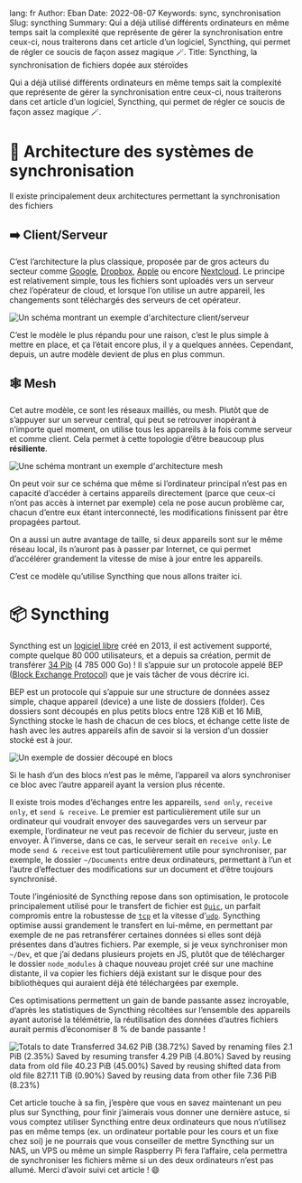 lang: fr
Author: Eban
Date: 2022-08-07
Keywords: sync, synchronisation
Slug: syncthing
Summary: Qui a déjà utilisé différents ordinateurs en même temps sait la complexité que représente de gérer la synchronisation entre ceux-ci, nous traiterons dans cet article d’un logiciel, Syncthing, qui permet de régler ce soucis de façon assez magique 🪄.
Title: Syncthing, la synchronisation de fichiers dopée aux stéroïdes

Qui a déjà utilisé différents ordinateurs en même temps sait la complexité que représente de gérer la synchronisation entre ceux-ci, nous traiterons dans cet article d’un logiciel, Syncthing, qui permet de régler ce soucis de façon assez magique 🪄.

# 🧱 Architecture des systèmes de synchronisation

Il existe principalement deux architectures permettant la synchronisation des fichiers

## ➡️ Client/Serveur

C’est l’architecture la plus classique, proposée par de gros acteurs du secteur comme [Google](https://www.google.com/intl/fr/drive/), [Dropbox](https://www.dropbox.com/fr/), [Apple](https://icloud.com) ou encore [Nextcloud](https://nextcloud.com). Le principe est relativement simple, tous les fichiers sont uploadés vers un serveur chez l’opérateur de cloud, et lorsque l’on utilise un autre appareil, les changements sont téléchargés des serveurs de cet opérateur.

![Un schéma montrant un exemple d'architecture client/serveur](/static/img/syncthing/client-server.webp)

C’est le modèle le plus répandu pour une raison, c’est le plus simple à mettre en place, et ça l’était encore plus, il y a quelques années. Cependant, depuis, un autre modèle devient de plus en plus commun.

## 🕸️ Mesh

Cet autre modèle, ce sont les réseaux maillés, ou mesh. Plutôt que de s’appuyer sur un serveur central, qui peut se retrouver inopérant à n’importe quel moment, on utilise tous les appareils à la fois comme serveur et comme client. Cela permet à cette topologie d’être beaucoup plus **résiliente**.

![Une schéma montrant un exemple d'architecture mesh](/static/img/syncthing/mesh.webp)

On peut voir sur ce schéma que même si l’ordinateur principal n’est pas en capacité d’accéder à certains appareils directement (parce que ceux-ci n’ont pas accès à internet par exemple) cela ne pose aucun problème car, chacun d’entre eux étant interconnecté, les modifications finissent par être propagées partout.

On a aussi un autre avantage de taille, si deux appareils sont sur le même réseau local, ils n’auront pas à passer par Internet, ce qui permet d’accélérer grandement la vitesse de mise à jour entre les appareils.

C’est ce modèle qu’utilise Syncthing que nous allons traiter ici.

# 📦 Syncthing

Syncthing est un [logiciel libre](https://github.com/syncthing/syncthing) créé en 2013, il est activement supporté, compte quelque 80 000 utilisateurs, et a depuis sa création, permit de transférer [34 Pib](https://data.syncthing.net/) (4 785 000 Go) ! Il s’appuie sur un protocole appelé BEP ([Block Exchange Protocol](https://docs.syncthing.net/specs/bep-v1.html)) que je vais tâcher de vous décrire ici.

BEP est un protocole qui s’appuie sur une 
structure de données assez simple, chaque appareil (device) a une liste de dossiers (folder). Ces dossiers sont découpés en plus petits blocs entre 128 KiB et 16 MiB, Syncthing stocke le hash de chacun de ces blocs, et échange cette liste de hash avec les autres appareils afin de savoir si la version d’un dossier stocké est à jour.

![Un exemple de dossier découpé en blocs](/static/img/syncthing/folder.webp)

Si le hash d’un des blocs n’est pas le même, l’appareil va alors synchroniser ce bloc avec l’autre appareil ayant la version plus récente.

Il existe trois modes d’échanges entre les appareils, `send only`, `receive only`, et `send & receive`.  Le premier est particulièrement utile sur un ordinateur qui voudrait envoyer des sauvegardes vers un serveur par exemple, l’ordinateur ne veut pas recevoir de fichier du serveur, juste en envoyer. À l’inverse, dans ce cas, le serveur serait en `receive only`. Le mode `send & receive` est tout particulièrement utile pour synchroniser, par exemple, le dossier `~/Documents` entre deux ordinateurs, permettant à l’un et l’autre d’effectuer des modifications sur un document et d’être toujours synchronisé.

Toute l’ingéniosité de Syncthing repose dans son optimisation, le protocole principalement utilisé pour le transfert de fichier est [`Quic`](https://blog.ilearned.eu/http3.html), un parfait compromis entre la robustesse de [`tcp`](https://blog.ilearned.eu/tcp.html) et la vitesse d’[`udp`](https://blog.ilearned.eu/udp.html). Syncthing optimise aussi grandement le transfert en lui-même, en permettant par exemple de ne pas retransférer certaines données si elles sont déjà présentes dans d’autres fichiers. Par exemple, si je veux synchroniser mon `~/Dev`, et que j’ai dedans plusieurs projets en JS, plutôt que de télécharger le dossier `node_modules` à chaque nouveau projet créé sur une machine distante, il va copier les fichiers déjà existant sur le disque pour des bibliothèques qui auraient déjà été téléchargées par exemple.

Ces optimisations permettent un gain de bande passante assez incroyable, d’après les statistiques de Syncthing récoltées sur l’ensemble des appareils ayant autorisé la télémétrie, la réutilisation des données d’autres fichiers aurait permis d’économiser 8 % de bande passante !

![Totals to date Transferred	34.62 PiB (38.72%) Saved by renaming files	2.1 PiB (2.35%) Saved by resuming transfer	4.29 PiB (4.80%) Saved by reusing data from old file	40.23 PiB (45.00%) Saved by reusing shifted data from old file	827.11 TiB (0.90%) Saved by reusing data from other file    7.36 PiB (8.23%)](/static/img/syncthing/stats.webp)

Cet article touche à sa fin, j’espère que vous en savez maintenant un peu plus sur Syncthing, pour finir j’aimerais vous donner une dernière astuce, si vous comptez utiliser Syncthing entre deux ordinateurs que nous n’utilisez pas en même temps (ex. un ordinateur portable pour les cours et un fixe chez soi) je ne pourrais que vous conseiller de mettre Syncthing sur un NAS, un VPS ou même un simple Raspberry Pi fera l’affaire, cela permettra de synchroniser les fichiers même si un des deux ordinateurs n’est pas allumé. Merci d’avoir suivi cet article ! 😄
